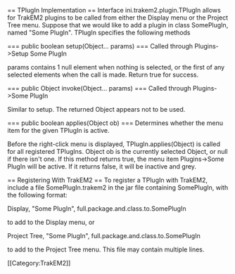 
== TPlugIn Implementation ==
Interface ini.trakem2.plugin.TPlugIn allows for TrakEM2 plugins to be called from either the Display menu or the Project Tree menu. Suppose that we would like to add a plugin in class SomePlugIn, named "Some PlugIn". TPlugIn specifies the following methods

=== public boolean setup(Object... params) ===
Called through Plugins->Setup Some PlugIn

params contains 1 null element when nothing is selected, or the first of any selected elements when the call is made. Return true for success.

=== public Object invoke(Object... params) ===
Called through Plugins->Some PlugIn

Similar to setup. The returned Object appears not to be used.

=== public boolean applies(Object ob) ===
Determines whether the menu item for the given TPlugIn is active.

Before the right-click menu is displayed, TPlugIn.applies(Object) is called for all registered TPlugIns. Object ob is the currently selected Object, or null if there isn't one. If this method returns true, the menu item Plugins->Some PlugIn will be active. If it returns false, it will be inactive and grey.

== Registering With TrakEM2 ==
To register a TPlugIn with TrakEM2, include a file SomePlugIn.trakem2 in the jar file containing SomePlugIn, with the following format:

Display, "Some PlugIn", full.package.and.class.to.SomePlugIn

to add to the Display menu, or

Project Tree, "Some PlugIn", full.package.and.class.to.SomePlugIn

to add to the Project Tree menu. This file may contain multiple lines.

[[Category:TrakEM2]]

